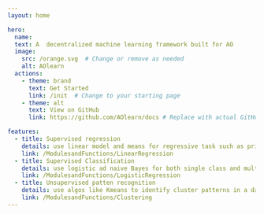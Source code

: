 ```yaml
---
layout: home

hero:
  name:
  text: A  decentralized machine learning framework built for AO
  image:
    src: /orange.svg  # Change or remove as needed
    alt: AOlearn
  actions:
    - theme: brand
      text: Get Started
      link: /init  # Change to your starting page
    - theme: alt
      text: View on GitHub
      link: https://github.com/AOlearn/docs # Replace with actual GitHub repo

features:
  - title: Supervised regression
    details: use linear model and means for regressive task such as price prediction
    link: /ModulesandFunctions/LinearRegression
  - title: Supervised Classification
    details: use logistic ad naive Bayes for both single class and multi class object classification
    link: /ModulesandFunctions/LogisticRegression
  - title: Unsupervised patten recognition
    details: use algos like Kmeans to identify cluster patterns in a dataset
    link: /ModulesandFunctions/Clustering
---
```


